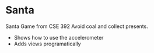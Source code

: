 Santa
=====

Santa Game from CSE 392
Avoid coal and collect presents.

- Shows how to use the accelerometer
- Adds views programatically
